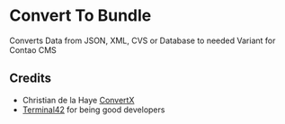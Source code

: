 # Convert To Bundle
Converts Data from JSON, XML, CVS or Database to needed Variant for Contao CMS

## Credits
- Christian de la Haye [ConvertX](https://github.com/delahaye/convertx)
- [Terminal42](https://github.com/terminal42) for being good developers

